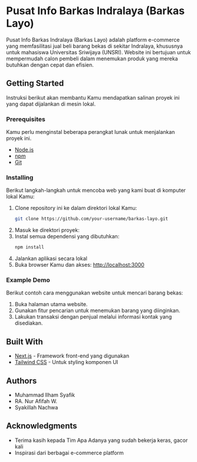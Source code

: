 # Pusat Info Barkas Indralaya (Barkas Layo)

Pusat Info Barkas Indralaya (Barkas Layo) adalah platform e-commerce yang memfasilitasi jual beli barang bekas di sekitar Indralaya, khususnya untuk mahasiswa Universitas Sriwijaya (UNSRI). Website ini bertujuan untuk mempermudah calon pembeli dalam menemukan produk yang mereka butuhkan dengan cepat dan efisien.

## Getting Started

Instruksi berikut akan membantu Kamu mendapatkan salinan proyek ini yang dapat dijalankan di mesin lokal.

### Prerequisites

Kamu perlu menginstal beberapa perangkat lunak untuk menjalankan proyek ini.

- [Node.js](https://nodejs.org/)
- [npm](https://www.npmjs.com/)
- [Git](https://git-scm.com/)

### Installing

Berikut langkah-langkah untuk mencoba web yang kami buat di komputer lokal Kamu:

1. Clone repository ini ke dalam direktori lokal Kamu:
   ```bash
   git clone https://github.com/your-username/barkas-layo.git

2. Masuk ke direktori proyek:
3. Instal semua dependensi yang dibutuhkan:
   ```bash
   npm install

4. Jalankan aplikasi secara lokal
5. Buka browser Kamu dan akses:
   [http://localhost:3000](http://localhost:3000)

### Example Demo

Berikut contoh cara menggunakan website untuk mencari barang bekas:

1. Buka halaman utama website.
2. Gunakan fitur pencarian untuk menemukan barang yang diinginkan.
3. Lakukan transaksi dengan penjual melalui informasi kontak yang disediakan.

## Built With

* [Next.js](https://nextjs.org/) - Framework front-end yang digunakan
* [Tailwind CSS](https://tailwindcss.com/) - Untuk styling komponen UI

## Authors

* Muhammad Ilham Syafik 
* RA. Nur Afifah W.
* Syakillah Nachwa

## Acknowledgments

* Terima kasih kepada Tim Apa Adanya yang sudah bekerja keras, gacor kali
* Inspirasi dari berbagai e-commerce platform


